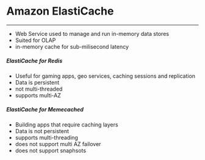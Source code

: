 # Amazon ElastiCache
---
- Web Service used to manage and run in-memory data stores
- Suited for OLAP
- in-memory cache for sub-milisecond latency

##### ElastiCache for Redis
- Useful for gaming  apps, geo services, caching sessions and replication
- Data is persistent
- not multi-threaded
- supports multi-AZ

##### ElastiCache for Memecached
- Building apps that require caching layers
- Data is not persistent
- supports multi-threading
- does not support multi AZ failover
- does not support snaphsots
